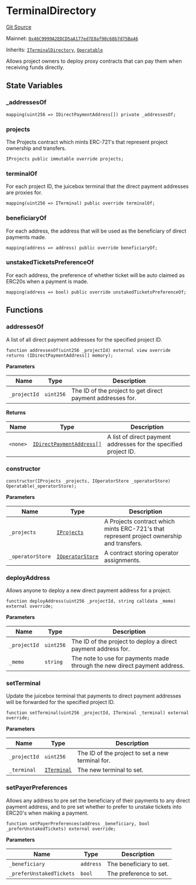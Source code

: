 # TerminalDirectory

[Git Source](https://github.com/jbx-protocol/juice-contracts-v1/blob/71fd42afb0ef0d51606019d9a17dcb746505efd5/contracts/TerminalDirectory.sol)

Mainnet: [`0x46C9999A2EDCD5aA177ed7E8af90c68b7d75Ba46`](https://etherscan.io/address/0x46C9999A2EDCD5aA177ed7E8af90c68b7d75Ba46)

Inherits: [`ITerminalDirectory`](/docs/dev/deprecated/juice-contracts-v1/interfaces/iterminaldirectory.md), [`Operatable`](/docs/dev/deprecated/juice-contracts-v1/abstract/operatable.md)

Allows project owners to deploy proxy contracts that can pay them when receiving funds directly.

## State Variables

### _addressesOf

```solidity
mapping(uint256 => IDirectPaymentAddress[]) private _addressesOf;
```

### projects

The Projects contract which mints ERC-721's that represent project ownership and transfers.

```solidity
IProjects public immutable override projects;
```

### terminalOf

For each project ID, the juicebox terminal that the direct payment addresses are proxies for.

```solidity
mapping(uint256 => ITerminal) public override terminalOf;
```

### beneficiaryOf

For each address, the address that will be used as the beneficiary of direct payments made.

```solidity
mapping(address => address) public override beneficiaryOf;
```

### unstakedTicketsPreferenceOf

For each address, the preference of whether ticket will be auto claimed as ERC20s when a payment is made.

```solidity
mapping(address => bool) public override unstakedTicketsPreferenceOf;
```

## Functions

### addressesOf

A list of all direct payment addresses for the specified project ID.

```solidity
function addressesOf(uint256 _projectId) external view override returns (IDirectPaymentAddress[] memory);
```

**Parameters**

|Name|Type|Description|
|----|----|-----------|
|`_projectId`|`uint256`|The ID of the project to get direct payment addresses for.|

**Returns**

|Name|Type|Description|
|----|----|-----------|
|`<none>`|[`IDirectPaymentAddress[]`](/docs/dev/deprecated/juice-contracts-v1/interfaces/idirectpaymentaddress.md)|A list of direct payment addresses for the specified project ID.|

### constructor

```solidity
constructor(IProjects _projects, IOperatorStore _operatorStore) Operatable(_operatorStore);
```

**Parameters**

|Name|Type|Description|
|----|----|-----------|
|`_projects`|[`IProjects`](/docs/dev/deprecated/juice-contracts-v1/interfaces/iprojects.md)|A Projects contract which mints ERC-721's that represent project ownership and transfers.|
|`_operatorStore`|[`IOperatorStore`](/docs/dev/deprecated/juice-contracts-v1/interfaces/ioperatorstore.md)|A contract storing operator assignments.|

### deployAddress

Allows anyone to deploy a new direct payment address for a project.

```solidity
function deployAddress(uint256 _projectId, string calldata _memo) external override;
```

**Parameters**

|Name|Type|Description|
|----|----|-----------|
|`_projectId`|`uint256`|The ID of the project to deploy a direct payment address for.|
|`_memo`|`string`|The note to use for payments made through the new direct payment address.|

### setTerminal

Update the juicebox terminal that payments to direct payment addresses will be forwarded for the specified project ID.

```solidity
function setTerminal(uint256 _projectId, ITerminal _terminal) external override;
```

**Parameters**

|Name|Type|Description|
|----|----|-----------|
|`_projectId`|`uint256`|The ID of the project to set a new terminal for.|
|`_terminal`|[`ITerminal`](/docs/dev/deprecated/juice-contracts-v1/interfaces/iterminal.md)|The new terminal to set.|

### setPayerPreferences

Allows any address to pre set the beneficiary of their payments to any direct payment address,
and to pre set whether to prefer to unstake tickets into ERC20's when making a payment.

```solidity
function setPayerPreferences(address _beneficiary, bool _preferUnstakedTickets) external override;
```

**Parameters**

|Name|Type|Description|
|----|----|-----------|
|`_beneficiary`|`address`|The beneficiary to set.|
|`_preferUnstakedTickets`|`bool`|The preference to set.|

